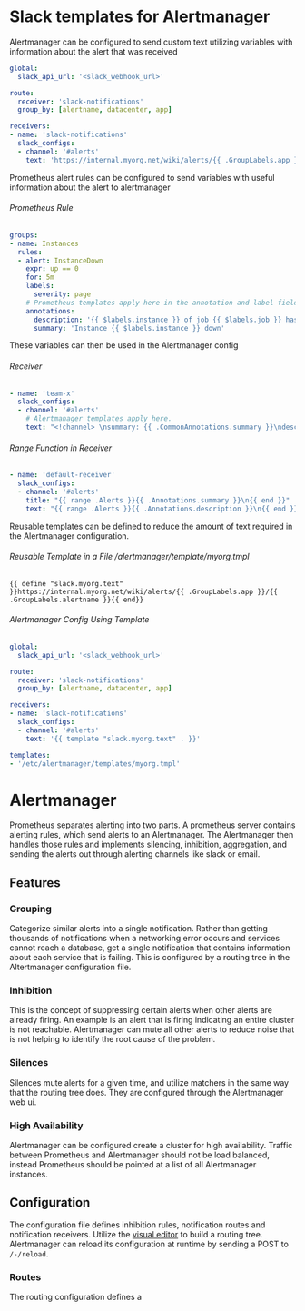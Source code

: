 # Slack templates for Alertmanager
Alertmanager can be configured to send custom text utilizing variables with information about the alert that was received
```yaml
global:
  slack_api_url: '<slack_webhook_url>'

route:
  receiver: 'slack-notifications'
  group_by: [alertname, datacenter, app]

receivers:
- name: 'slack-notifications'
  slack_configs:
  - channel: '#alerts'
    text: 'https://internal.myorg.net/wiki/alerts/{{ .GroupLabels.app }}/{{ .GroupLabels.alertname }}'
```
Prometheus alert rules can be configured to send variables with useful information about the alert to alertmanager
###### Prometheus Rule
```yaml
groups:
- name: Instances
  rules:
  - alert: InstanceDown
    expr: up == 0
    for: 5m
    labels:
      severity: page
    # Prometheus templates apply here in the annotation and label fields of the alert.
    annotations:
      description: '{{ $labels.instance }} of job {{ $labels.job }} has been down for more than 5 minutes.'
      summary: 'Instance {{ $labels.instance }} down'
```
These variables can then be used in the Alertmanager config
###### Receiver
```yaml
- name: 'team-x'
  slack_configs:
  - channel: '#alerts'
    # Alertmanager templates apply here.
    text: "<!channel> \nsummary: {{ .CommonAnnotations.summary }}\ndescription: {{ .CommonAnnotations.description }}"
```
###### Range Function in Receiver
```yaml
- name: 'default-receiver'
  slack_configs:
  - channel: '#alerts'
    title: "{{ range .Alerts }}{{ .Annotations.summary }}\n{{ end }}"
    text: "{{ range .Alerts }}{{ .Annotations.description }}\n{{ end }}"
```
Reusable templates can be defined to reduce the amount of text required in the Alertmanager configuration.
###### Reusable Template in a File /alertmanager/template/myorg.tmpl
```text
{{ define "slack.myorg.text" }}https://internal.myorg.net/wiki/alerts/{{ .GroupLabels.app }}/{{ .GroupLabels.alertname }}{{ end}}
```
###### Alertmanager Config Using Template
```yaml
global:
  slack_api_url: '<slack_webhook_url>'

route:
  receiver: 'slack-notifications'
  group_by: [alertname, datacenter, app]

receivers:
- name: 'slack-notifications'
  slack_configs:
  - channel: '#alerts'
    text: '{{ template "slack.myorg.text" . }}'

templates:
- '/etc/alertmanager/templates/myorg.tmpl'
```

# Alertmanager
Prometheus separates alerting into two parts. A prometheus server contains alerting rules, which send alerts to an Alertmanager. The Alertmanager then handles those rules and implements silencing, inhibition, aggregation, and sending the alerts out through alerting channels like slack or email.
## Features
### Grouping
Categorize similar alerts into a single notification. Rather than getting thousands of notifications when a networking error occurs and services cannot reach a database, get a single notification that contains information about each service that is failing. This is configured by a routing tree in the Altertmanager configuration file.
### Inhibition
This is the concept of suppressing certain alerts when other alerts are already firing. An example is an alert that is firing indicating an entire cluster is not reachable. Alertmanager can mute all other alerts to reduce noise that is not helping to identify the root cause of the problem.
### Silences
Silences mute alerts for a given time, and utilize matchers in the same way that the routing tree does. They are configured through the Alertmanager web ui.
### High Availability
Alertmanager can be configured create a cluster for high availability. Traffic between Prometheus and Alertmanager should not be load balanced, instead Prometheus should be pointed at a list of all Alertmanager instances.
## Configuration
The configuration file defines inhibition rules, notification routes and notification receivers. Utilize the [visual editor](https://www.prometheus.io/webtools/alerting/routing-tree-editor?_gl=1*ks2oop*_ga*MjY1MTMxNzYyLjE3NDE4MDQ3MjY.*_ga_80ZM8LGB96*MTc0NDM3NzgyNy4xNS4xLjE3NDQzNzgyOTEuMC4wLjA.) to build a routing tree. Alertmanager can reload its configuration at runtime by sending a POST to `/-/reload`.
### Routes
The routing configuration defines a 